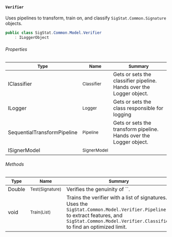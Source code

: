 #### `Verifier`

Uses pipelines to transform, train on, and classify `SigStat.Common.Signature` objects.
```csharp
public class SigStat.Common.Model.Verifier
    : ILoggerObject

```

###### Properties

| <sub>Type</sub> | <sub>Name</sub> | <sub>Summary</sub> | 
| ---- | ---- | ---- | 
| IClassifier | <sub>Classifier</sub> | Gets or sets the classifier pipeline. Hands over the Logger object. | 
| ILogger | <sub>Logger</sub> | Gets or sets the class responsible for logging | 
| SequentialTransformPipeline | <sub>Pipeline</sub> | Gets or sets the transform pipeline. Hands over the Logger object. | 
| ISignerModel | <sub>SignerModel</sub> |  | 


###### Methods

| <sub>Type</sub> | <sub>Name</sub> | <sub>Summary</sub> | 
| ---- | ---- | ---- | 
| Double | <sub>Test(Signature)</sub> | Verifies the genuinity of ``. | 
| void | <sub>Train(List<Signature>)</sub> | Trains the verifier with a list of signatures. Uses the `SigStat.Common.Model.Verifier.Pipeline` to extract features,  and `SigStat.Common.Model.Verifier.Classifier` to find an optimized limit. | 


